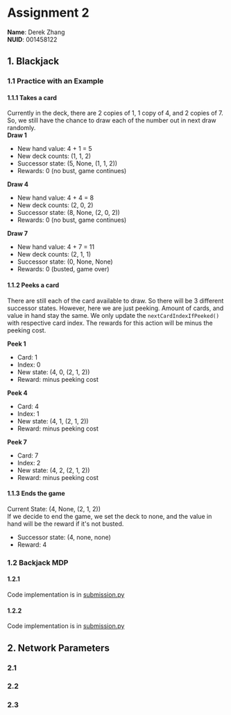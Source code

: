 # Assignment 2

**Name**: Derek Zhang  
**NUID**: 001458122

## 1. Blackjack
### 1.1 Practice with an Example
#### 1.1.1 Takes a card
Currently in the deck, there are 2 copies of 1, 1 copy of 4, and 2 copies of 7. 
So, we still have the chance to draw each of the number out in next draw randomly.  
**Draw 1**
- New hand value: 4 + 1 = 5
- New deck counts: (1, 1, 2)
- Successor state: (5, None, (1, 1, 2))
- Rewards: 0 (no bust, game continues)

**Draw 4**
- New hand value: 4 + 4 = 8
- New deck counts: (2, 0, 2)
- Successor state: (8, None, (2, 0, 2))
- Rewards: 0 (no bust, game continues)

**Draw 7**
- New hand value: 4 + 7 = 11
- New deck counts: (2, 1, 1)
- Successor state: (0, None, None)
- Rewards: 0 (busted, game over)

#### 1.1.2 Peeks a card
There are still each of the card available to draw. So there will be 3 different successor states. However, here we are just peeking. Amount of cards, and value in hand stay the same. We only update the `nextCardIndexIfPeeked()` with respective card index. The rewards for this action will be minus the peeking cost.

**Peek 1**
- Card: 1
- Index: 0
- New state: (4, 0, (2, 1, 2))
- Reward: minus peeking cost

**Peek 4**
- Card: 4
- Index: 1
- New state: (4, 1, (2, 1, 2))
- Reward: minus peeking cost

**Peek 7**
- Card: 7
- Index: 2
- New state: (4, 2, (2, 1, 2))
- Reward: minus peeking cost

#### 1.1.3 Ends the game
Current State: (4, None, (2, 1, 2))  
If we decide to end the game, we set the deck to none, and the value in hand will be the reward if it's not busted. 

- Successor state: (4, none, none)
- Reward: 4



### 1.2 Backjack MDP
#### 1.2.1
Code implementation is in [submission.py](./Starter%20Code/submission.py)
#### 1.2.2
Code implementation is in [submission.py](./Starter%20Code/submission.py)

## 2. Network Parameters
### 2.1 

### 2.2

### 2.3